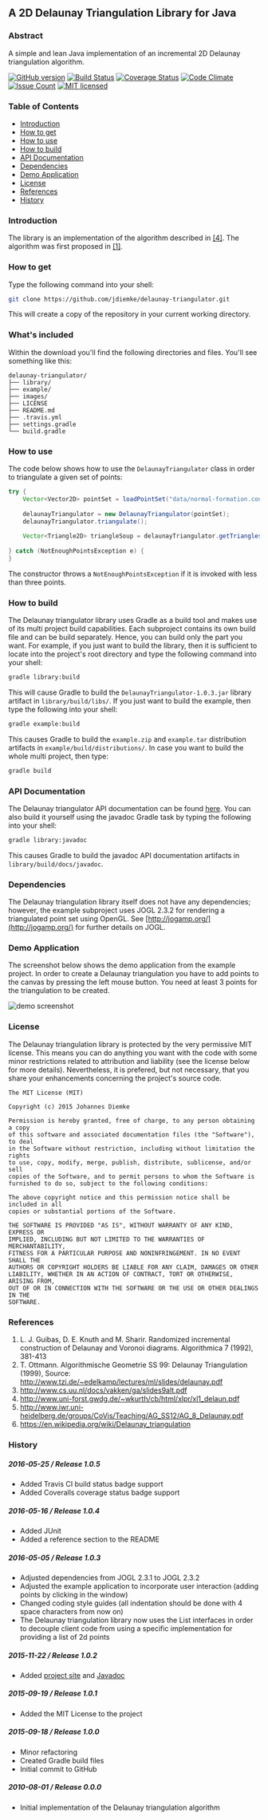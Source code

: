 ## A 2D Delaunay Triangulation Library for Java
### Abstract
A simple and lean Java implementation of an incremental 2D Delaunay triangulation algorithm.

[![GitHub version](https://badge.fury.io/gh/jdiemke%2Fdelaunay-triangulator.svg)](https://badge.fury.io/gh/jdiemke%2Fdelaunay-triangulator) [![Build Status](https://travis-ci.org/jdiemke/delaunay-triangulator.svg?branch=master)](https://travis-ci.org/jdiemke/delaunay-triangulator) [![Coverage Status](https://coveralls.io/repos/github/jdiemke/delaunay-triangulator/badge.svg?branch=master)](https://coveralls.io/github/jdiemke/delaunay-triangulator?branch=master) [![Code Climate](https://codeclimate.com/github/jdiemke/delaunay-triangulator/badges/gpa.svg)](https://codeclimate.com/github/jdiemke/delaunay-triangulator) [![Issue Count](https://codeclimate.com/github/jdiemke/delaunay-triangulator/badges/issue_count.svg)](https://codeclimate.com/github/jdiemke/delaunay-triangulator) [![MIT licensed](https://img.shields.io/badge/license-MIT-blue.svg)](https://raw.githubusercontent.com/hyperium/hyper/master/LICENSE)
### Table of Contents
-   [Introduction](#introduction)
-   [How to get](#how-to-get)
-   [How to use](#how-to-use)
-   [How to build](#how-to-build)
-   [API Documentation](#api-documentation)
-   [Dependencies](#dependencies)
-   [Demo Application](#demo-application)
-   [License](#license)
-   [References](#references)
-   [History](#history)

### Introduction
The library is an implementation of the algorithm described in [[4]](#paper4). The algorithm was first proposed in [[1]](#paper1).
### How to get
Type the following command into your shell:
```bash
git clone https://github.com/jdiemke/delaunay-triangulator.git
```
This will create a copy of the repository in your current working directory.
### What's included
Within the download you'll find the following directories and files. You'll see something like this:
```
delaunay-triangulator/
├── library/
├── example/
├── images/
├── LICENSE
├── README.md
├── .travis.yml
├── settings.gradle
└── build.gradle
```
### How to use
The code below shows how to use the `DelaunayTriangulator` class in order to triangulate a given set of points:
```java
try {
    Vector<Vector2D> pointSet = loadPointSet("data/normal-formation.conf");
    
    delaunayTriangulator = new DelaunayTriangulator(pointSet);
    delaunayTriangulator.triangulate();
    
    Vector<Triangle2D> triangleSoup = delaunayTriangulator.getTriangles();
    
} catch (NotEnoughPointsException e) {
}
```
The constructor throws a `NotEnoughPointsException` if it is invoked with less than three points.
### How to build
The Delaunay triangulator library uses Gradle as a build tool and makes use of its multi project build capabilities. Each subproject contains its own build file and can be build separately. Hence, you can build only the part you want. For example, if you just want to build the library, then it is sufficient to locate into the project's root directory and type the following command into your shell:
```bash
gradle library:build
```
This will cause Gradle to build the `DelaunayTriangulator-1.0.3.jar` library artifact in `library/build/libs/`. If you just want to build the example, then type the following into your shell:
```bash
gradle example:build
```
This causes Gradle to build the `example.zip` and `example.tar` distribution artifacts in `example/build/distributions/`. In case you want to build the whole multi project, then type:
```bash
gradle build
```
### API Documentation
The Delaunay triangulator API documentation can be found [here](http://jdiemke.github.io/delaunay-triangulator/javadoc). You can also build it yourself using the javadoc Gradle task by typing the following into your shell:
```bash
gradle library:javadoc
```
This causes Gradle to build the javadoc API documentation artifacts in `library/build/docs/javadoc`.
### Dependencies
The Delaunay triangulation library itself does not have any dependencies; however, the example subproject uses JOGL 2.3.2 for rendering a triangulated point set using OpenGL. See [http://jogamp.org/](http://jogamp.org/) for further details on JOGL.
### Demo Application
The screenshot below shows the demo application from the example project. In order to create a Delaunay triangulation you have to add points to the canvas by pressing the left mouse button. You need at least 3 points for the triangulation to be created.

![demo screenshot](https://raw.githubusercontent.com/jdiemke/delaunay-triangulator/master/images/example_application.png "Demo Application")
### License
The Delaunay triangulation library is protected by the very permissive MIT license. This means you can do anything you want with the code with some minor restrictions related to attribution and liability (see the license below for more details). Nevertheless, it is prefered, but not necessary, that you share your enhancements concerning the project's source code.
```
The MIT License (MIT)

Copyright (c) 2015 Johannes Diemke

Permission is hereby granted, free of charge, to any person obtaining a copy
of this software and associated documentation files (the "Software"), to deal
in the Software without restriction, including without limitation the rights
to use, copy, modify, merge, publish, distribute, sublicense, and/or sell
copies of the Software, and to permit persons to whom the Software is
furnished to do so, subject to the following conditions:

The above copyright notice and this permission notice shall be included in all
copies or substantial portions of the Software.

THE SOFTWARE IS PROVIDED "AS IS", WITHOUT WARRANTY OF ANY KIND, EXPRESS OR
IMPLIED, INCLUDING BUT NOT LIMITED TO THE WARRANTIES OF MERCHANTABILITY,
FITNESS FOR A PARTICULAR PURPOSE AND NONINFRINGEMENT. IN NO EVENT SHALL THE
AUTHORS OR COPYRIGHT HOLDERS BE LIABLE FOR ANY CLAIM, DAMAGES OR OTHER
LIABILITY, WHETHER IN AN ACTION OF CONTRACT, TORT OR OTHERWISE, ARISING FROM,
OUT OF OR IN CONNECTION WITH THE SOFTWARE OR THE USE OR OTHER DEALINGS IN THE
SOFTWARE.
```
### References
1.  <a name="paper1"></a>L. J. Guibas, D. E. Knuth and M. Sharir. Randomized incremental construction of Delaunay and Voronoi diagrams. Algorithmica 7 (1992), 381-413
2.  <a name="paper2"></a>T. Ottmann. Algorithmische Geometrie SS 99: Delaunay Triangulation (1999), Source: http://www.tzi.de/~edelkamp/lectures/ml/slides/delaunay.pdf
3.  <a name="paper3"></a>http://www.cs.uu.nl/docs/vakken/ga/slides9alt.pdf
4.  <a name="paper4"></a>http://www.uni-forst.gwdg.de/~wkurth/cb/html/xlpr/xl1_delaun.pdf
5.  <a name="paper5"></a>http://www.iwr.uni-heidelberg.de/groups/CoVis/Teaching/AG_SS12/AG_8_Delaunay.pdf
6.  <a name="paper6"></a>https://en.wikipedia.org/wiki/Delaunay_triangulation

### History
##### 2016-05-25 / Release 1.0.5
-   Added Travis CI build status badge support
-   Added Coveralls coverage status badge support

##### 2016-05-16 / Release 1.0.4
-   Added JUnit
-   Added a reference section to the README

##### 2016-05-05 / Release 1.0.3
-   Adjusted dependencies from JOGL 2.3.1 to JOGL 2.3.2
-   Adjusted the example application to incorporate user interaction (adding points by clicking in the window)
-   Changed coding style guides (all indentation should be done with 4 space characters from now on)
-   The Delaunay triangulation library now uses the List interfaces in order to decouple client code from using a specific implementation for providing a list of 2d points 

##### 2015-11-22 / Release 1.0.2
-   Added [project site](http://jdiemke.github.io/delaunay-triangulator) and [Javadoc](http://jdiemke.github.io/delaunay-triangulator/javadoc)

##### 2015-09-19 / Release 1.0.1
-   Added the MIT License to the project

##### 2015-09-18 / Release 1.0.0
-   Minor refactoring
-   Created Gradle build files
-   Initial commit to GitHub

##### 2010-08-01 / Release 0.0.0
-   Initial implementation of the Delaunay triangulation algorithm
